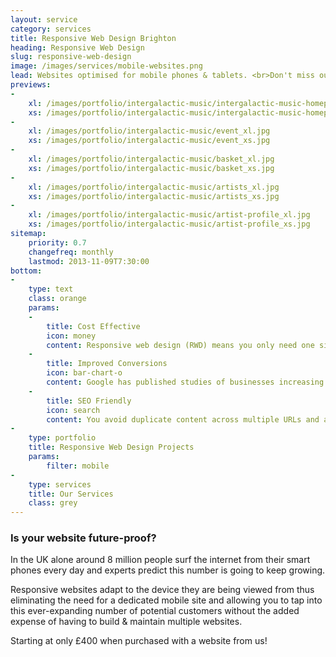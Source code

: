 ```yaml
---
layout: service
category: services
title: Responsive Web Design Brighton
heading: Responsive Web Design
slug: responsive-web-design
image: /images/services/mobile-websites.png
lead: Websites optimised for mobile phones & tablets. <br>Don't miss out on any customers, regardless of what device they are using to browse the web.
previews:
-
    xl: /images/portfolio/intergalactic-music/intergalactic-music-homepage_xl.jpg
    xs: /images/portfolio/intergalactic-music/intergalactic-music-homepage_xs.jpg
-
    xl: /images/portfolio/intergalactic-music/event_xl.jpg
    xs: /images/portfolio/intergalactic-music/event_xs.jpg
-
    xl: /images/portfolio/intergalactic-music/basket_xl.jpg
    xs: /images/portfolio/intergalactic-music/basket_xs.jpg
-
    xl: /images/portfolio/intergalactic-music/artists_xl.jpg
    xs: /images/portfolio/intergalactic-music/artists_xs.jpg
-
    xl: /images/portfolio/intergalactic-music/artist-profile_xl.jpg
    xs: /images/portfolio/intergalactic-music/artist-profile_xs.jpg
sitemap:
    priority: 0.7
    changefreq: monthly
    lastmod: 2013-11-09T7:30:00
bottom: 
-
    type: text
    class: orange
    params:
    -
        title: Cost Effective
        icon: money
        content: Responsive web design (RWD) means you only need one site for all devices which is far cheaper than developing and maintaining multiple sites.
    -
        title: Improved Conversions
        icon: bar-chart-o
        content: Google has published studies of businesses increasing their conversion rate by over 50% following the launch of a responsive website.
    -
        title: SEO Friendly
        icon: search
        content: You avoid duplicate content across multiple URLs and a better browsing experience means lower bounce rates and more time spent on your site.
-
    type: portfolio
    title: Responsive Web Design Projects
    params:
        filter: mobile
-
    type: services
    title: Our Services
    class: grey
---
```

### Is your website future-proof?

In the UK alone around 8 million people surf the internet from their smart phones every day and experts predict this number is going to keep growing.

Responsive websites adapt to the device they are being viewed from thus eliminating the need for a dedicated mobile site and allowing you to tap into this ever-expanding number of potential customers without the added expense of having to build & maintain multiple websites.

<p class="lead">Starting at only &pound;400 when purchased with a website from us!</p>